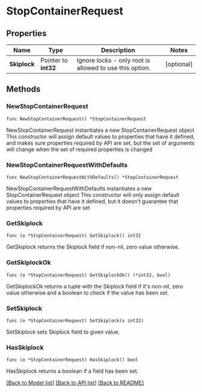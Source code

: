 # StopContainerRequest

## Properties

Name | Type | Description | Notes
------------ | ------------- | ------------- | -------------
**Skiplock** | Pointer to **int32** | Ignore locks - only root is allowed to use this option. | [optional] 

## Methods

### NewStopContainerRequest

`func NewStopContainerRequest() *StopContainerRequest`

NewStopContainerRequest instantiates a new StopContainerRequest object
This constructor will assign default values to properties that have it defined,
and makes sure properties required by API are set, but the set of arguments
will change when the set of required properties is changed

### NewStopContainerRequestWithDefaults

`func NewStopContainerRequestWithDefaults() *StopContainerRequest`

NewStopContainerRequestWithDefaults instantiates a new StopContainerRequest object
This constructor will only assign default values to properties that have it defined,
but it doesn't guarantee that properties required by API are set

### GetSkiplock

`func (o *StopContainerRequest) GetSkiplock() int32`

GetSkiplock returns the Skiplock field if non-nil, zero value otherwise.

### GetSkiplockOk

`func (o *StopContainerRequest) GetSkiplockOk() (*int32, bool)`

GetSkiplockOk returns a tuple with the Skiplock field if it's non-nil, zero value otherwise
and a boolean to check if the value has been set.

### SetSkiplock

`func (o *StopContainerRequest) SetSkiplock(v int32)`

SetSkiplock sets Skiplock field to given value.

### HasSkiplock

`func (o *StopContainerRequest) HasSkiplock() bool`

HasSkiplock returns a boolean if a field has been set.


[[Back to Model list]](../README.md#documentation-for-models) [[Back to API list]](../README.md#documentation-for-api-endpoints) [[Back to README]](../README.md)



